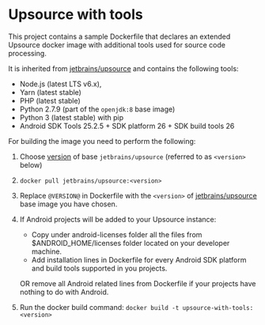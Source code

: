 # Upsource with tools

This project contains a sample Dockerfile that declares an extended Upsource docker image with additional tools used for source code processing.

It is inherited from [jetbrains/upsource](https://hub.docker.com/r/jetbrains/upsource/) and contains the following tools:
- Node.js (latest LTS v6.x), 
- Yarn (latest stable)
- PHP (latest stable)
- Python 2.7.9 (part of the `openjdk:8` base image) 
- Python 3 (latest stable) with pip
- Android SDK Tools 25.2.5 + SDK platform 26 +  SDK build tools 26

For building the image you need to perform the following:

1. Choose [version](https://hub.docker.com/r/jetbrains/upsource/tags/) of base `jetbrains/upsource`
(referred to as `<version>` below)

2. `docker pull jetbrains/upsource:<version>`

3. Replace `@VERSION@` in Dockerfile with the `<version>` of [jetbrains/upsource](https://hub.docker.com/r/jetbrains/upsource/) base image you have chosen.

4. If Android projects will be added to your Upsource instance:
   - Copy under android-licenses folder all the files from $ANDROID_HOME/licenses folder located on your developer machine.
   - Add installation lines in Dockerfile for every Android SDK platform and build tools supported in you projects.
   
   OR remove all Android related lines from Dockerfile if your projects have nothing to do with Android.

5. Run the docker build command:
`docker build -t upsource-with-tools:<version>`
